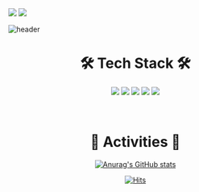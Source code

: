 <div>
 <span><a href="https://velog.io/@gjwjdghk123" target="_blank"><img src="https://img.shields.io/badge/TechBlog-20C997?style=flat-square&logo=velog&logoColor=white"/></a><span>
 <span><img src="https://img.shields.io/badge/gjwjdghk123@naver.com-EA4335?style=flat-square&logo=Gmail&logoColor=white"/><span>
</div>
  
![header](https://capsule-render.vercel.app/api?type=waving&color=gradient&height=200&section=header&text=Jeonghwa%20Heo&fontSize=70)
<!--
<h2 align="center"> 😎 I am currently looking for great opportunity as a backend developer 😎 </h2> 
<br>
<p align="center">
Hi there 👋
<br>
My goal is to create new framework or programming language to contribute the world :sparkler:
<br>
I love to contribute open source projects too 😁
</p>
<h4 align="center"> Hobbies: 📚 🌴 🏃‍♀️ 🚴‍♀️ <br> Languages: 🇰🇷 🇺🇸 </h4>
&nbsp
&nbsp
-->
<h1 align="center"> 🛠 Tech Stack 🛠 </h1>
<div align="center">
  <img src="https://img.shields.io/badge/Java-red?style=flat-square&logo=Java&logoColor=white"/></a> 
  <img src="https://img.shields.io/badge/spring-brightgreen?style=flat-square&logo=Spring&logoColor=white"/></a>
  <img src="https://img.shields.io/badge/spring%20boot-brightgreen?style=flat-square&logo=spring%20boot&logoColor=white"/></a>
  <img src="https://img.shields.io/badge/-spring%20data%20JPA-brightgreen?style=flat-square"/></a>
  <img src="https://img.shields.io/badge/Mysql-E6B91E?style=flat-square&logo=MySql&logoColor=white"/></a>
</div>
&nbsp
&nbsp
<br>
<br/>

<h1 align="center"> 🌟 Activities 🌟</h1>
<div align="center">

[![Anurag's GitHub stats](https://github-readme-stats.vercel.app/api?username=hoa0217&show_icons=true&theme=radical)](https://github.com/anuraghazra/github-readme-stats)
 
[![Hits](https://hits.seeyoufarm.com/api/count/incr/badge.svg?url=https%3A%2F%2Fgithub.com%2Fhoa0217&count_bg=%2379C83D&title_bg=%23555555&icon=&icon_color=%23E7E7E7&title=hits&edge_flat=false)](https://hits.seeyoufarm.com)
  
</div>


